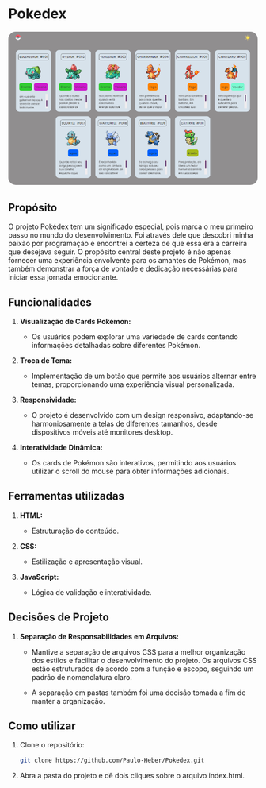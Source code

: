 # Pokedex

<img src="./src/gifs/pokedex.gif" alt="gif carrocel" style="border-radius: 15px;" />

## Propósito

O projeto Pokédex tem um significado especial, pois marca o meu primeiro passo no mundo do desenvolvimento. Foi através dele que descobri minha paixão por programação e encontrei a certeza de que essa era a carreira que desejava seguir. O propósito central deste projeto é não apenas fornecer uma experiência envolvente para os amantes de Pokémon, mas também demonstrar a força de vontade e dedicação necessárias para iniciar essa jornada emocionante.

## Funcionalidades

1. **Visualização de Cards Pokémon:**

   - Os usuários podem explorar uma variedade de cards contendo informações detalhadas sobre diferentes Pokémon.

2. **Troca de Tema:**

   - Implementação de um botão que permite aos usuários alternar entre temas, proporcionando uma experiência visual personalizada.

3. **Responsividade:**

   - O projeto é desenvolvido com um design responsivo, adaptando-se harmoniosamente a telas de diferentes tamanhos, desde dispositivos móveis até monitores desktop.
   
3. **Interatividade Dinâmica:**

   - Os cards de Pokémon são interativos, permitindo aos usuários utilizar o scroll do mouse para obter informações adicionais.
    
## Ferramentas utilizadas

1. **HTML:**
   -  Estruturação do conteúdo.

2. **CSS:**
   - Estilização e apresentação visual.

3. **JavaScript:**
   - Lógica de validação e interatividade.

## Decisões de Projeto

1. **Separação de Responsabilidades em Arquivos:**
   - Mantive a separação de arquivos CSS para a melhor organização dos estilos e facilitar o desenvolvimento do projeto. Os arquivos CSS estão estruturados de acordo com a função e escopo, seguindo um padrão de nomenclatura claro.

   - A separação em pastas também foi uma decisão tomada a fim de manter a organização.

## Como utilizar

1. Clone o repositório:

    ```bash
    git clone https://github.com/Paulo-Heber/Pokedex.git
    ```

2. Abra a pasta do projeto e dê dois cliques sobre o arquivo index.html.


